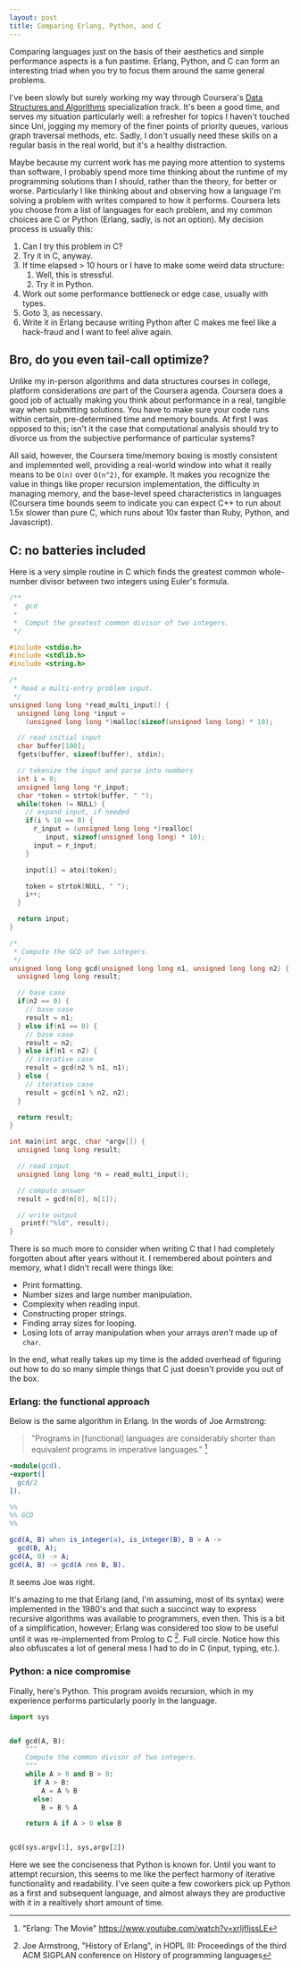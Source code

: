 ```yaml
---
layout: post
title: Comparing Erlang, Python, and C
---
```


Comparing languages just on the basis of their aesthetics and simple
performance aspects is a fun pastime. Erlang, Python, and C can form an
interesting triad when you try to focus them around the same general problems.

I've been slowly but surely working my way through Coursera's [Data Structures
and Algorithms](https://www.coursera.org/specializations/data-structures-algorithms)
specialization track. It's been a good time, and serves my situation
particularly well: a refresher for topics I haven't touched since Uni, jogging
my memory of the finer points of priority queues, various graph traversal
methods, etc. Sadly, I don't usually need these skills on a regular basis in
the real world, but it's a healthy distraction.

Maybe because my current work has me paying more attention to systems than
software, I probably spend more time thinking about the runtime of my
programming solutions than I should, rather than the theory, for better or
worse. Particularly I like thinking about and observing how a language I'm
solving a problem with writes compared to how it performs. Coursera lets you
choose from a list of languages for each problem, and my common choices are C
or Python (Erlang, sadly, is not an option). My decision process is usually
this:

1.  Can I try this problem in C?
2.  Try it in C, anyway.
3.  If time elapsed > 10 hours or I have to make some weird data structure:
    1.  Well, this is stressful.
    2.  Try it in Python.
4.  Work out some performance bottleneck or edge case, usually with types.
5.  Goto 3, as necessary.
6.  Write it in Erlang because writing Python after C makes me feel like a
    hack-fraud and I want to feel alive again.

## Bro, do you even tail-call optimize?

Unlike my in-person algorithms and data structures courses in college, platform
considerations *are* part of the Coursera agenda.  Coursera does a good job of
actually making you think about performance in a real, tangible way when
submitting solutions. You have to make sure your code runs within certain,
pre-determined time and memory bounds. At first I was opposed to this; isn't it
the case that computational analysis should try to divorce us from the
subjective performance of particular systems?

All said, however, the Coursera time/memory boxing is mostly consistent and
implemented well, providing a real-world window into what it really means to be
`O(n)` over `O(n^2)`, for example. It makes you recognize the value in things
like proper recursion implementation, the difficulty in managing memory, and
the base-level speed characteristics in languages (Coursera time bounds seem to
indicate you can expect C++ to run about 1.5x slower than pure C, which runs
about 10x faster than Ruby, Python, and Javascript).

## C: no batteries included

Here is a very simple routine in C which finds the greatest common whole-number
divisor between two integers using Euler's formula.

```C
/**
 *  gcd
 *
 *  Comput the greatest common divisor of two integers.
 */

#include <stdio.h>
#include <stdlib.h>
#include <string.h>

/*
 * Read a multi-entry problem input.
 */
unsigned long long *read_multi_input() {
  unsigned long long *input =
    (unsigned long long *)malloc(sizeof(unsigned long long) * 10);

  // read initial input
  char buffer[100];
  fgets(buffer, sizeof(buffer), stdin);

  // tokenize the input and parse into numbers
  int i = 0;
  unsigned long long *r_input;
  char *token = strtok(buffer, " ");
  while(token != NULL) {
    // expand input, if needed
    if(i % 10 == 0) {
      r_input = (unsigned long long *)realloc(
         input, sizeof(unsigned long long) * 10);
      input = r_input;
    }

    input[i] = atoi(token);

    token = strtok(NULL, " ");
    i++;
  }

  return input;
}

/*
 * Compute the GCD of two integers.
 */
unsigned long long gcd(unsigned long long n1, unsigned long long n2) {
  unsigned long long result;

  // base case
  if(n2 == 0) {
    // base case
    result = n1;
  } else if(n1 == 0) {
    // base case
    result = n2;
  } else if(n1 < n2) {
    // iterative case
    result = gcd(n2 % n1, n1);
  } else {
    // iterative case
    result = gcd(n1 % n2, n2);
  }

  return result;
}

int main(int argc, char *argv[]) {
  unsigned long long result;

  // read input
  unsigned long long *n = read_multi_input();

  // compute answer
  result = gcd(n[0], n[1]);  

  // write output
   printf("%ld", result);
}
```

There is so much more to consider when writing C that I had completely
forgotten about after years without it. I remembered about pointers and memory,
what I didn't recall were things like:

- Print formatting.
- Number sizes and large number manipulation.
- Complexity when reading input.
- Constructing proper strings.
- Finding array sizes for looping.
- Losing lots of array manipulation when your arrays *aren't* made up of
  `char`. 

In the end, what really takes up my time is the added overhead of figuring out
how to do so many simple things that C just doesn't provide you out of the box.

### Erlang: the functional approach

Below is the same algorithm in Erlang. In the words of Joe Armstrong:

> "Programs in [functional] languages are considerably shorter than equivalent
programs in imperative languages." [^2]

```erlang
-module(gcd).
-export([
  gcd/2
]).

%%
%% GCD
%%

gcd(A, B) when is_integer(a), is_integer(B), B > A ->
  gcd(B, A);
gcd(A, 0) -> A;
gcd(A, B) -> gcd(A rem B, B).
```

It seems Joe was right.

It's amazing to me that Erlang (and, I'm assuming, most of its syntax) were
implemented in the 1980's and that such a succinct way to express recursive
algorithms was available to programmers, even then. This is a bit of a
simplification, however; Erlang was considered too slow to be useful
until it was re-implemented from Prolog to C [^1]. Full circle. Notice how this
also obfuscates a lot of general mess I had to do in C (input, typing, etc.).

### Python: a nice compromise

Finally, here's Python. This program avoids recursion, which in my experience
performs particularly poorly in the language.

```python
import sys


def gcd(A, B):
    """
    Compute the common divisor of two integers.
    """
    while A > 0 and B > 0:
      if A > B:
        A = A % B
      else:
        B = B % A

    return A if A > 0 else B


gcd(sys.argv[1], sys,argv[2])
```

Here we see the conciseness that Python is known for. Until you want to attempt
recursion, this seems to me like the perfect harmony of iterative functionality
and readability. I've seen quite a few coworkers pick up Python as a first and
subsequent language, and almost always they are productive with it in a
realtively short amount of time.

[^1]: Joe Armstrong, "History of Erlang", in HOPL III: Proceedings of the third ACM SIGPLAN conference on History of programming languages

[^2]: "Erlang: The Movie" <https://www.youtube.com/watch?v=xrIjfIjssLE>
